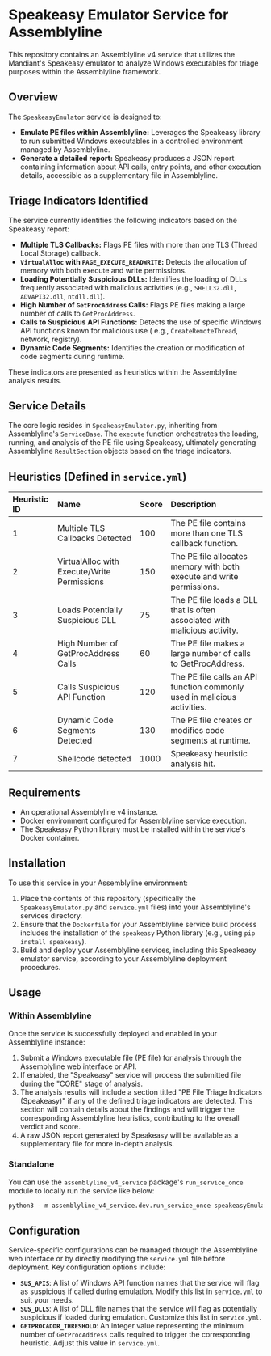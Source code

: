 # Speakeasy Emulator Service for Assemblyline

This repository contains an Assemblyline v4 service that utilizes the Mandiant's Speakeasy emulator to analyze Windows
executables for triage purposes within the Assemblyline framework.

## Overview

The `SpeakeasyEmulator` service is designed to:

* **Emulate PE files within Assemblyline:** Leverages the Speakeasy library to run submitted Windows executables in a
  controlled environment managed by Assemblyline.
* **Generate a detailed report:** Speakeasy produces a JSON report containing information about API calls, entry points,
  and other execution details, accessible as a supplementary file in Assemblyline.
  
## Triage Indicators Identified

The service currently identifies the following indicators based on the Speakeasy report:

* **Multiple TLS Callbacks:** Flags PE files with more than one TLS (Thread Local Storage) callback.
* **`VirtualAlloc` with `PAGE_EXECUTE_READWRITE`:** Detects the allocation of memory with both execute and write
  permissions.
* **Loading Potentially Suspicious DLLs:** Identifies the loading of DLLs frequently associated with malicious
  activities (e.g., `SHELL32.dll`, `ADVAPI32.dll`, `ntdll.dll`).
* **High Number of `GetProcAddress` Calls:** Flags PE files making a large number of calls to `GetProcAddress`.
* **Calls to Suspicious API Functions:** Detects the use of specific Windows API functions known for malicious use (
  e.g., `CreateRemoteThread`, network, registry).
* **Dynamic Code Segments:** Identifies the creation or modification of code segments during runtime.

These indicators are presented as heuristics within the Assemblyline analysis results.

## Service Details

The core logic resides in `SpeakeasyEmulator.py`, inheriting from Assemblyline's `ServiceBase`. The `execute` function
orchestrates the loading, running, and analysis of the PE file using Speakeasy, ultimately generating Assemblyline
`ResultSection` objects based on the triage indicators.

## Heuristics (Defined in `service.yml`)

| Heuristic ID | Name                                        | Score | Description                                                               |
|:-------------|:--------------------------------------------|:------|:--------------------------------------------------------------------------|
| 1            | Multiple TLS Callbacks Detected             | 100   | The PE file contains more than one TLS callback function.                 |
| 2            | VirtualAlloc with Execute/Write Permissions | 150   | The PE file allocates memory with both execute and write permissions.     |
| 3            | Loads Potentially Suspicious DLL            | 75    | The PE file loads a DLL that is often associated with malicious activity. |
| 4            | High Number of GetProcAddress Calls         | 60    | The PE file makes a large number of calls to GetProcAddress.              |
| 5            | Calls Suspicious API Function               | 120   | The PE file calls an API function commonly used in malicious activities.  |
| 6            | Dynamic Code Segments Detected              | 130   | The PE file creates or modifies code segments at runtime.                 |
| 7            | Shellcode detected                          | 1000  | Speakeasy heuristic analysis hit.                                         |

## Requirements

* An operational Assemblyline v4 instance.
* Docker environment configured for Assemblyline service execution.
* The Speakeasy Python library must be installed within the service's Docker container.

## Installation

To use this service in your Assemblyline environment:

1. Place the contents of this repository (specifically the `SpeakeasyEmulator.py` and `service.yml` files) into your
   Assemblyline's services directory.
2. Ensure that the `Dockerfile` for your Assemblyline service build process includes the installation of the `speakeasy`
   Python library (e.g., using `pip install speakeasy`).
3. Build and deploy your Assemblyline services, including this Speakeasy emulator service, according to your
   Assemblyline deployment procedures.

## Usage

### Within Assemblyline

Once the service is successfully deployed and enabled in your Assemblyline instance:

1. Submit a Windows executable file (PE file) for analysis through the Assemblyline web interface or API.
2. If enabled, the "Speakeasy" service will process the submitted file during the "CORE" stage of analysis.
3. The analysis results will include a section titled "PE File Triage Indicators (Speakeasy)" if any of the defined
   triage indicators are detected. This section will contain details about the findings and will trigger the
   corresponding Assemblyline heuristics, contributing to the overall verdict and score.
4. A raw JSON report generated by Speakeasy will be available as a supplementary file for more in-depth analysis.

### Standalone

You can use the `assemblyline_v4_service` package's `run_service_once` module to locally run the service like below:

```bash
python3 - m assemblyline_v4_service.dev.run_service_once speakeasyEmulator.SpeakeasyEmulator < PE file >
```

## Configuration

Service-specific configurations can be managed through the Assemblyline web interface or by directly modifying the
`service.yml` file before deployment. Key configuration options include:

* **`SUS_APIS`**: A list of Windows API function names that the service will flag as suspicious if called during
  emulation. Modify this list in `service.yml` to suit your needs.
* **`SUS_DLLS`**: A list of DLL file names that the service will flag as potentially suspicious if loaded during
  emulation. Customize this list in `service.yml`.
* **`GETPROCADDR_THRESHOLD`**: An integer value representing the minimum number of `GetProcAddress` calls required to
  trigger the corresponding heuristic. Adjust this value in `service.yml`.
